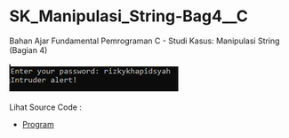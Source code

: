 # SK_Manipulasi_String-Bag4__C
Bahan Ajar Fundamental Pemrograman C - Studi Kasus: Manipulasi String (Bagian 4)<br><br>
<img src="https://github.com/RizkyKhapidsyah/SK_Manipulasi_String-Bag4__C/blob/master/SK_Manipulasi_String-Bag4__C/Result/001.PNG"><br><br>
Lihat Source Code : <br>
- <a href="https://github.com/RizkyKhapidsyah/SK_Manipulasi_String-Bag4__C/blob/master/SK_Manipulasi_String-Bag4__C/Source.c">Program</a>
